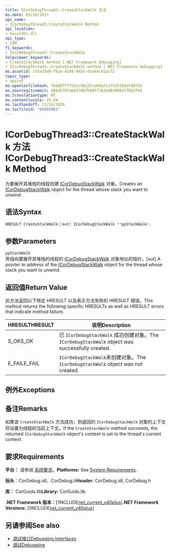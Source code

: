 ```yaml
---
title: ICorDebugThread3::CreateStackWalk 方法
ms.date: 03/30/2017
api_name:
- ICorDebugThread3.CreateStackWalk Method
api_location:
- mscordbi.dll
api_type:
- COM
f1_keywords:
- ICorDebugThread3::CreateStackWalk
helpviewer_keywords:
- CreateStackWalk method [.NET Framework debugging]
- ICorDebugThread3::CreateStackWalk method [.NET Framework debugging]
ms.assetid: c55e35d9-f9aa-4268-94b5-dce44c61acf2
topic_type:
- apiref
ms.openlocfilehash: fb9d07fffd2ec98225ce60b211f525f8dafd9725
ms.sourcegitcommit: d8020797a6657d0fbbdff362b80300815f682f94
ms.translationtype: MT
ms.contentlocale: zh-CN
ms.lasthandoff: 11/24/2020
ms.locfileid: "95691062"
---
```

# <a name="icordebugthread3createstackwalk-method"></a><span data-ttu-id="27fe9-102">ICorDebugThread3::CreateStackWalk 方法</span><span class="sxs-lookup"><span data-stu-id="27fe9-102">ICorDebugThread3::CreateStackWalk Method</span></span>

<span data-ttu-id="27fe9-103">为要展开其堆栈的线程创建 [ICorDebugStackWalk](icordebugstackwalk-interface.md) 对象。</span><span class="sxs-lookup"><span data-stu-id="27fe9-103">Creates an [ICorDebugStackWalk](icordebugstackwalk-interface.md) object for the thread whose stack you want to unwind.</span></span>  
  
## <a name="syntax"></a><span data-ttu-id="27fe9-104">语法</span><span class="sxs-lookup"><span data-stu-id="27fe9-104">Syntax</span></span>  
  
```cpp  
HRESULT CreateStackWalk([out] ICorDebugStackWalk **ppStackWalk);  
```  
  
## <a name="parameters"></a><span data-ttu-id="27fe9-105">参数</span><span class="sxs-lookup"><span data-stu-id="27fe9-105">Parameters</span></span>  

 `ppStackWalk`  
 <span data-ttu-id="27fe9-106">弄指向要展开其堆栈的线程的 [ICorDebugStackWalk](icordebugstackwalk-interface.md) 对象地址的指针。</span><span class="sxs-lookup"><span data-stu-id="27fe9-106">[out] A pointer to address of the [ICorDebugStackWalk](icordebugstackwalk-interface.md) object for the thread whose stack you want to unwind.</span></span>  
  
## <a name="return-value"></a><span data-ttu-id="27fe9-107">返回值</span><span class="sxs-lookup"><span data-stu-id="27fe9-107">Return Value</span></span>  

 <span data-ttu-id="27fe9-108">此方法返回以下特定 HRESULT 以及表示方法失败的 HRESULT 错误。</span><span class="sxs-lookup"><span data-stu-id="27fe9-108">This method returns the following specific HRESULTs as well as HRESULT errors that indicate method failure.</span></span>  
  
|<span data-ttu-id="27fe9-109">HRESULT</span><span class="sxs-lookup"><span data-stu-id="27fe9-109">HRESULT</span></span>|<span data-ttu-id="27fe9-110">说明</span><span class="sxs-lookup"><span data-stu-id="27fe9-110">Description</span></span>|  
|-------------|-----------------|  
|<span data-ttu-id="27fe9-111">S_OK</span><span class="sxs-lookup"><span data-stu-id="27fe9-111">S_OK</span></span>|<span data-ttu-id="27fe9-112">已 `ICorDebugStackWalk` 成功创建对象。</span><span class="sxs-lookup"><span data-stu-id="27fe9-112">The `ICorDebugStackWalk` object was successfully created.</span></span>|  
|<span data-ttu-id="27fe9-113">E_FAIL</span><span class="sxs-lookup"><span data-stu-id="27fe9-113">E_FAIL</span></span>|<span data-ttu-id="27fe9-114">`ICorDebugStackWalk`未创建对象。</span><span class="sxs-lookup"><span data-stu-id="27fe9-114">The `ICorDebugStackWalk` object was not created.</span></span>|  
  
## <a name="exceptions"></a><span data-ttu-id="27fe9-115">例外</span><span class="sxs-lookup"><span data-stu-id="27fe9-115">Exceptions</span></span>  
  
## <a name="remarks"></a><span data-ttu-id="27fe9-116">备注</span><span class="sxs-lookup"><span data-stu-id="27fe9-116">Remarks</span></span>  

 <span data-ttu-id="27fe9-117">如果该 `CreateStackWalk` 方法成功，则返回的 `ICorDebugStackWalk` 对象的上下文将设置为线程的当前上下文。</span><span class="sxs-lookup"><span data-stu-id="27fe9-117">If the `CreateStackWalk` method succeeds, the returned `ICorDebugStackWalk` object's context is set to the thread's current context.</span></span>  
  
## <a name="requirements"></a><span data-ttu-id="27fe9-118">要求</span><span class="sxs-lookup"><span data-stu-id="27fe9-118">Requirements</span></span>  

 <span data-ttu-id="27fe9-119">**平台：** 请参阅 [系统要求](../../get-started/system-requirements.md)。</span><span class="sxs-lookup"><span data-stu-id="27fe9-119">**Platforms:** See [System Requirements](../../get-started/system-requirements.md).</span></span>  
  
 <span data-ttu-id="27fe9-120">**标头**：CorDebug.idl、CorDebug.h</span><span class="sxs-lookup"><span data-stu-id="27fe9-120">**Header:** CorDebug.idl, CorDebug.h</span></span>  
  
 <span data-ttu-id="27fe9-121">**库：** CorGuids.lib</span><span class="sxs-lookup"><span data-stu-id="27fe9-121">**Library:** CorGuids.lib</span></span>  
  
 <span data-ttu-id="27fe9-122">**.NET Framework 版本：**[!INCLUDE[net_current_v40plus](../../../../includes/net-current-v40plus-md.md)]</span><span class="sxs-lookup"><span data-stu-id="27fe9-122">**.NET Framework Versions:** [!INCLUDE[net_current_v40plus](../../../../includes/net-current-v40plus-md.md)]</span></span>  
  
## <a name="see-also"></a><span data-ttu-id="27fe9-123">另请参阅</span><span class="sxs-lookup"><span data-stu-id="27fe9-123">See also</span></span>

- [<span data-ttu-id="27fe9-124">调试接口</span><span class="sxs-lookup"><span data-stu-id="27fe9-124">Debugging Interfaces</span></span>](debugging-interfaces.md)
- [<span data-ttu-id="27fe9-125">调试</span><span class="sxs-lookup"><span data-stu-id="27fe9-125">Debugging</span></span>](index.md)
